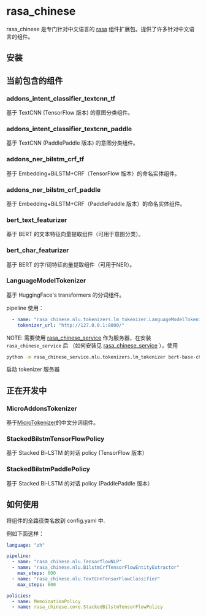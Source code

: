 # rasa_chinese

rasa_chinese 是专门针对中文语言的 [rasa](https://github.com/RasaHQ/rasa) 组件扩展包。提供了许多针对中文语言的组件。

## 安装

## 当前包含的组件

###  addons_intent_classifier_textcnn_tf

基于 TextCNN (TensorFlow 版本) 的意图分类组件。
    
### addons_intent_classifier_textcnn_paddle

基于 TextCNN (PaddlePaddle 版本) 的意图分类组件。 
    
### addons_ner_bilstm_crf_tf

基于 Embedding+BiLSTM+CRF（TensorFlow 版本）的命名实体组件。
    
###  addons_ner_bilstm_crf_paddle

基于 Embedding+BiLSTM+CRF（PaddlePaddle 版本）的命名实体组件。

### bert_text_featurizer
  
基于 BERT 的文本特征向量提取组件（可用于意图分类）。
    
### bert_char_featurizer
  
基于 BERT 的字/词特征向量提取组件（可用于NER）。

### LanguageModelTokenizer

基于 HuggingFace's transformers 的分词组件。

pipeline 使用：
```yaml
  - name: "rasa_chinese.nlu.tokenizers.lm_tokenizer.LanguageModelTokenizer"
    tokenizer_url: "http://127.0.0.1:8000/"
```
NOTE: 需要使用 [rasa_chinese_service](https://github.com/howl-anderson/rasa_chinese_service) 作为服务器，在安装 `rasa_chinese_service` 后 （如何安装见 [rasa_chinese_service](https://github.com/howl-anderson/rasa_chinese_service) ），使用
```bash
python -m rasa_chinese_service.nlu.tokenizers.lm_tokenizer bert-base-chinese
```
启动 tokenizer 服务器


## 正在开发中

###  MicroAddonsTokenizer
   
基于[MicroTokenizer](https://github.com/howl-anderson/MicroTokenizer)的中文分词组件。
    
###  StackedBilstmTensorFlowPolicy
   
基于 Stacked Bi-LSTM 的对话 policy (TensorFlow 版本）

###  StackedBilstmPaddlePolicy

基于 Stacked Bi-LSTM 的对话 policy (PaddlePaddle 版本）
    

## 如何使用
将组件的全路径类名放到 config.yaml 中.

例如下面这样：
```yaml
language: "zh"

pipeline:
  - name: "rasa_chinese.nlu.TensorflowNLP"
  - name: "rasa_chinese.nlu.BilstmCrfTensorFlowEntityExtractor"
    max_steps: 600
  - name: "rasa_chinese.nlu.TextCnnTensorFlowClassifier"
    max_steps: 600

policies:
  - name: MemoizationPolicy
  - name: rasa_chinese.core.StackedBilstmTensorFlowPolicy
```
